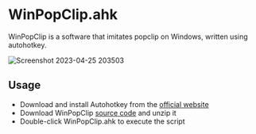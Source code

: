 # WinPopClip.ahk
WinPopClip is a software that imitates popclip on Windows, written using autohotkey.

![Screenshot 2023-04-25 203503](https://user-images.githubusercontent.com/681150/234443756-4f019592-47e0-4e43-918d-45e7fd7de8aa.png)


## Usage
* Download and install Autohotkey from the [official website](https://www.autohotkey.com/download/)
* Download WinPopClip [source code](https://github.com/millionart/WinPopClip.ahk/releases) and unzip it
* Double-click WinPopClip.ahk to execute the script

